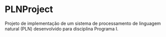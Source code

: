 # PLNProject
Projeto de implementação de um sistema de processamento de linguagem natural (PLN) desenvolvido para disciplina Programa I. 
